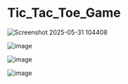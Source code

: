 # Tic_Tac_Toe_Game

![Screenshot 2025-05-31 104408](https://github.com/user-attachments/assets/b9bb62c0-e8ec-4c20-b3cf-a0eb499c97dd)

![image](https://github.com/user-attachments/assets/21558eed-6889-41d6-95d8-0f3fff13d0f7)

![image](https://github.com/user-attachments/assets/66d51897-0d4c-401c-894b-50d803b18322)

![image](https://github.com/user-attachments/assets/80ce4e7c-823c-49a0-8120-095a17928ed2)
